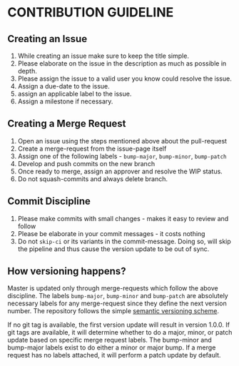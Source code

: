 # CONTRIBUTION GUIDELINE



## Creating an Issue

1. While creating an issue make sure to keep the title simple.
2. Please elaborate on the issue in the description as much as possible in depth.
3. Please assign the issue to a valid user you know could resolve the issue.
4. Assign a due-date to the issue.
5. assign an applicable label to the issue.
6. Assign a milestone if necessary.

## Creating a Merge Request

1. Open an issue using the steps mentioned above about the pull-request
2. Create a merge-request from the issue-page itself
3. Assign one of the following labels - `bump-major`, `bump-minor`, `bump-patch`
4. Develop and push commits on the new branch
5. Once ready to merge, assign an approver and resolve the WIP status.
6. Do not squash-commits and always delete branch.

## Commit Discipline

1. Please make commits with small changes - makes it easy to review and follow
2. Please be elaborate in your commit messages - it costs nothing
3. Do not `skip-ci` or its variants in the commit-message. Doing so, will skip the pipeline and thus
cause the version update to be out of sync.

## How versioning happens?

Master is updated only through merge-requests which follow the above discipline.
The labels `bump-major`, `bump-minor` and `bump-patch` are absolutely necessary labels
for any merge-request since they define the next version number. The repository follows 
the simple [semantic versioning scheme](https://semver.org/).

If no git tag is available, the first version update will result in version 1.0.0. If git tags are available, it will determine whether to do a major, minor, or patch update based on specific merge request labels. The bump-minor and bump-major labels exist to do either a minor or major bump. If a merge request has no labels attached, it will perform a patch update by default.


